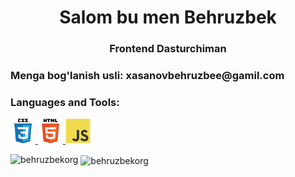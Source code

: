 
<h1 align="center">Salom bu men Behruzbek</h1>
<h3 align="center">Frontend Dasturchiman</h3>

<h3 align="left">Menga bog'lanish usli: xasanovbehruzbee@gamil.com </h3>
<p align="left">
</p>

<h3 align="left">Languages and Tools:</h3>
<p align="left"> <a href="https://www.w3schools.com/css/" target="_blank" rel="noreferrer"> <img src="https://raw.githubusercontent.com/devicons/devicon/master/icons/css3/css3-original-wordmark.svg" alt="css3" width="40" height="40"/> </a> <a href="https://www.w3.org/html/" target="_blank" rel="noreferrer"> <img src="https://raw.githubusercontent.com/devicons/devicon/master/icons/html5/html5-original-wordmark.svg" alt="html5" width="40" height="40"/> </a> <a href="https://developer.mozilla.org/en-US/docs/Web/JavaScript" target="_blank" rel="noreferrer"> <img src="https://raw.githubusercontent.com/devicons/devicon/master/icons/javascript/javascript-original.svg" alt="javascript" width="40" height="40"/> </a> </p>

<p><img align="left" src="https://github-readme-stats.vercel.app/api/top-langs?username=behruzbekorg&show_icons=true&locale=en&layout=compact" alt="behruzbekorg" /></p>

<p>&nbsp;<img align="center" src="https://github-readme-stats.vercel.app/api?username=behruzbekorg&show_icons=true&locale=en" alt="behruzbekorg" /></p>
